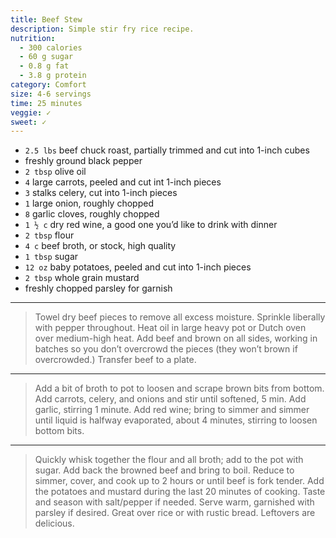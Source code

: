 ```yaml
---
title: Beef Stew
description: Simple stir fry rice recipe.
nutrition:
  - 300 calories
  - 60 g sugar
  - 0.8 g fat
  - 3.8 g protein
category: Comfort
size: 4-6 servings
time: 25 minutes
veggie: ✓
sweet: ✓
---
```


* `2.5 lbs` beef chuck roast, partially trimmed and cut into 1-inch cubes
* freshly ground black pepper
* `2 tbsp` olive oil
* `4` large carrots, peeled and cut int 1-inch pieces
* `3` stalks celery, cut into 1-inch pieces
* `1` large onion, roughly chopped
* `8` garlic cloves, roughly chopped
* `1 ½ c` dry red wine, a good one you’d like to drink with dinner
* `2 tbsp` flour
* `4 c` beef broth, or stock, high quality
* `1 tbsp` sugar
* `12 oz` baby potatoes, peeled and cut into 1-inch pieces
* `2 tbsp` whole grain mustard
* freshly chopped parsley for garnish

---

> Towel dry beef pieces to remove all excess moisture. Sprinkle liberally with pepper throughout. Heat oil in large heavy pot or Dutch oven over medium-high heat. Add beef and brown on all sides, working in batches so you don’t overcrowd the pieces (they won’t brown if overcrowded.) Transfer beef to a plate.

---

> Add a bit of broth to pot to loosen and scrape brown bits from bottom. Add carrots, celery, and onions and stir until softened, 5 min. Add garlic, stirring 1 minute. Add red wine; bring to simmer and simmer until liquid is halfway evaporated, about 4 minutes, stirring to loosen bottom bits.

---

> Quickly whisk together the flour and all broth; add to the pot with sugar. Add back the browned beef and bring to boil. Reduce to simmer, cover, and cook up to 2 hours or until beef is fork tender. Add the potatoes and mustard during the last 20 minutes of cooking. Taste and season with salt/pepper if needed. Serve warm, garnished with parsley if desired. Great over rice or with rustic bread. Leftovers are delicious.